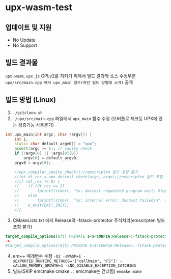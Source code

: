# upx-wasm-test

## 업데이트 및 지원
- No Update
- No Support

## 빌드 결과물
`upx.wasm`, `upx.js`
GPLv2를 지키기 위해서 빌드 결과와 소스 수정부분`upx/src/main.cpp 에서 upx_main 함수(하단 빌드 방법에 소개)` 공개

## 빌드 방법 (Linux)
1. `./gitclone.sh`
2. `./upx/src/main.cpp` 파일에서 `upx_main` 함수 수정 (오버플로 체크등 UPX에 있는 검증기능 사용불가)
```c++
int upx_main(int argc, char *argv[]) {
    int i;
    static char default_argv0[] = "upx";
    assert(argc >= 1); // sanity check
    if (!argv[0] || !argv[0][0])
        argv[0] = default_argv0;
    argv0 = argv[0];

    //upx_compiler_sanity_check();//emscripten 빌드 포함 불가
    //int dt_res = upx_doctest_check(argc, argv);//emscripten 빌드 포함 불가
    //if (dt_res != 0) {
    //    if (dt_res == 2)
    //        fprintf(stderr, "%s: doctest requested program exit; Stop.\n", argv0);
    //    else
    //        fprintf(stderr, "%s: internal error: doctest failed\n", argv0);
    //    e_exit(EXIT_INIT);
    //}
```
3. CMakeLists.txt 에서 Release의 -fstack-protector 주석처리(emscripten 빌드 포함 불가)
```cmake
target_compile_options(${t} PRIVATE $<$<CONFIG:Release>:-fstack-protector>)
->
#target_compile_options(${t} PRIVATE $<$<CONFIG:Release>:-fstack-protector>)
```
4. em++ 매개변수 수정
`-O2 -sWASM=1 -sEXPORTED_RUNTIME_METHODS='["callMain", "FS"]' -sALLOW_MEMORY_GROWTH=1 -sNO_DISABLE_EXCEPTION_CATCHING`
5. 빌드(SKIP emcmake cmake . : emcmake는 건너뜀)
`emmake make`
